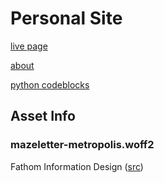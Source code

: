 # Personal Site

[live page](https://andrew.let-them.cyou)

[about](https://andrew.let-them.cyou/about/)

[python codeblocks](https://github.com/Raymi306/python-tutorial)

## Asset Info

### mazeletter-metropolis.woff2

Fathom Information Design ([src](http://mazeletter.xyz/))
